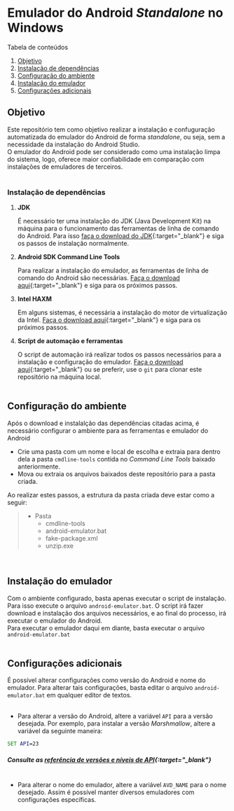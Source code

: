 # Emulador do Android _Standalone_ no Windows

Tabela de conteúdos
1. [Objetivo](#objetivo)
2. [Instalação de dependências](#instalação-de-dependências)
3. [Configuração do ambiente](#configuração-do-ambiente)
4. [Instalação do emulador](#instalação-do-emulador)
5. [Configurações adicionais](#configurações-adicionais)


## Objetivo
Este repositório tem como objetivo realizar a instalação e confuguração automatizada do emulador do Android de forma _standalone_, ou seja, sem a necessidade da instalação do Android Studio.<br>O emulador do Android pode ser considerado como uma instalação limpa do sistema, logo, oferece maior confiabilidade em comparação com instalações de emuladores de terceiros.<br><br>

### Instalação de dependências
1. **JDK**

    É necessário ter uma instalação do JDK (Java Development Kit) na máquina para o funcionamento das ferramentas de linha de comando do Android. Para isso [faça o download do JDK](https://www.oracle.com/java/technologies/javase-jdk16-downloads.html){:target="_blank"} e siga os passos de instalação normalmente.

2. **Android SDK Command Line Tools**

    Para realizar a instalação do emulador, as ferramentas de linha de comando do Android são necessárias. [Faça o download aqui](https://developer.android.com/studio#cmdline-tools){:target="_blank"} e siga para os próximos passos.
    
3. **Intel HAXM**

    Em alguns sistemas, é necessária a instalação do motor de virtualização da Intel. [Faça o download aqui](https://github.com/intel/haxm/releases/tag/v7.7.0){:target="_blank"} e siga para os próximos passos.

3. **Script de automação e ferramentas**

    O script de automação irá realizar todos os passos necessários para a instalação e configuração do emulador. [Faça o download aqui](https://github.com/Rafhack/StandaloneAndroidEmulator/archive/refs/heads/master.zip){:target="_blank"} ou se preferir, use o `git` para clonar este repositório na máquina local.<br><br>

## Configuração do ambiente
Após o download e instalalção das dependências citadas acima, é necessário configurar o ambiente para as ferramentas e emulador do Android
* Crie uma pasta com um nome e local de escolha e extraia para dentro dela a pasta `cmdline-tools` contida no _Command Line Tools_ baixado anteriormente.
* Mova ou extraia os arquivos baixados deste repositório para a pasta criada.

Ao realizar estes passos, a estrutura da pasta criada deve estar como a seguir:
> * Pasta
>    + cmdline-tools
>    + android-emulator.bat
>    + fake-package.xml
>    + unzip.exe

<br>

## Instalação do emulador
Com o ambiente configurado, basta apenas executar o script de instalação. Para isso execute o arquivo `android-emulator.bat`. O script irá fazer download e instalação dos arquivos necessários, e ao final do processo, irá executar o emulador do Android.
<br>
Para executar o emulador daqui em diante, basta executar o arquivo `android-emulator.bat`<br><br>

## Configurações adicionais
É possível alterar configurações como versão do Android e nome do emulador. Para alterar tais configurações, basta editar o arquivo `android-emulator.bat` em qualquer editor de textos.<br><br>

* Para alterar a versão do Android, altere a variável `API` para a versão desejada. Por exemplo, para instalar a versão _Marshmallow_, altere a variável da seguinte maneira:
```bat
SET API=23
```
##### Consulte as [referência de versões e níveis de API](https://source.android.com/setup/start/build-numbers#platform-code-names-versions-api-levels-and-ndk-releases){:target="_blank"}<br><br>

* Para alterar o nome do emulador, altere a variável `AVD_NAME` para o nome desejado. Assim é possível manter diversos emuladores com configurações específicas.
